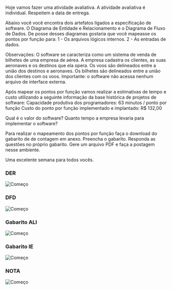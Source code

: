 Hoje vamos fazer uma atividade avaliativa.
A atividade avaliativa é individual.
Respeitem a data de entrega.

Abaixo você você encontra dois artefatos ligados a especificação de software. O Diagrama de Entidade e Relacionamento e o Diagrama de Fluxo de Dados.
De posse desses diagramas gostaria que você mapeasse os pontos por função para:
1 - Os arquivos lógicos internos.
2 - As entradas de dados.

Observações: O software se caracteriza como um sistema de venda de bilhetes de uma empresa de aérea. A empresa cadastra os clientes, as suas aeronaves e os destinos que ela opera. Os voos são delineados entre a união dos destinos e aeronaves. Os bilhetes são delineados entre a união dos clientes com os voos.
Importante: o software não acessa nenhum arquivo de interface externa.

Após mapear os pontos por função vamos realizar a estimativas de tempo e custo utilizando a seguinte informação da base histórica de projetos de software:
Capacidade produtiva dos programadores: 63 minutos / ponto por função
Custo do ponto por função implementado e implantado: R$ 132,00

Qual é o valor do software?
Quanto tempo a empresa levaria para implementar o software?

Para realizar o mapeamento dos pontos por função faça o download do gabarito de de contagem em anexo. Preencha o gabarito. Responda as questões no próprio gabarito. Gere um arquivo PDF e faça a postagem nesse ambiente.

Uma excelente semana para todos vocês.


### DER
![Começo](https://github.com/AlexDeSaran/Estimativas-Metricas-Software/blob/main/Atividades_Desenvolvidas/Atividade_07_Avaliativa/DER.png)

### DFD
![Começo](https://github.com/AlexDeSaran/Estimativas-Metricas-Software/blob/main/Atividades_Desenvolvidas/Atividade_07_Avaliativa/DFD.png)

### Gabarito ALI
![Começo](https://github.com/AlexDeSaran/Estimativas-Metricas-Software/blob/main/Atividades_Desenvolvidas/Atividade_07_Avaliativa/ALI.png)

### Gabarito IE
![Começo](https://github.com/AlexDeSaran/Estimativas-Metricas-Software/blob/main/Atividades_Desenvolvidas/Atividade_07_Avaliativa/IE.png)

### NOTA
![Começo](https://github.com/AlexDeSaran/Estimativas-Metricas-Software/blob/main/Atividades_Desenvolvidas/Atividade_07_Avaliativa/nota.png)


